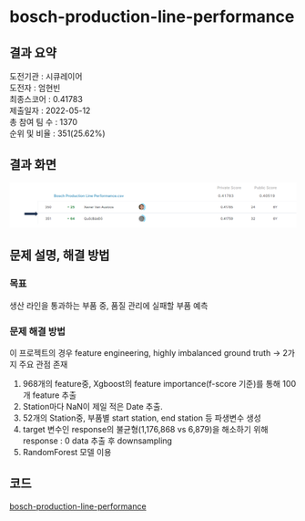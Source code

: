 # bosch-production-line-performance

## 결과 요약
도전기관 : 시큐레이어    
도전자 : 엄현빈     
최종스코어 : 0.41783     
제출일자 : 2022-05-12      
총 참여 팀 수 : 1370      
순위 및 비율 : 351(25.62%)      

## 결과 화면
![leaderboard_bosch](./img/leaderboard_bosch.PNG)

## 문제 설명, 해결 방법
### 목표
생산 라인을 통과하는 부품 중, 품질 관리에 실패할 부품 예측

### 문제 해결 방법
이 프로젝트의 경우 feature engineering, highly imbalanced ground truth -> 2가지 주요 관점 존재
1. 968개의 feature중, Xgboost의 feature importance(f-score 기준)를 통해 100개 feature 추출
2. Station마다 NaN이 제일 적은 Date 추출.
3. 52개의 Station중, 부품별 start station, end station 등 파생변수 생성
4. target 변수인 response의 불균형(1,176,868 vs 6,879)을 해소하기 위해 response : 0 data 추출 후 downsampling
5. RandomForest 모델 이용

## 코드
[bosch-production-line-performance](https://github.com/Umhyunbin/AutoAPE-challenge3/blob/4c38a57c1b8660105fb290ee5c0cd9d17454f119/kaggle/bosch-production-line-performance/bosch-production-line-performance.ipynb)

